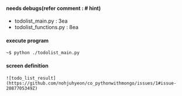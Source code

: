#### needs debugs(refer comment : # hint)
- todolist_main.py : 3ea
- todolist_functions.py : 8ea
#### execute program
```
~$ python ./todolist_main.py
```
#### screen definition
```
![todo_list_result](https://github.com/nohjuhyeon/co_pythonwithmongo/issues/1#issue-2087705349Z)
```

